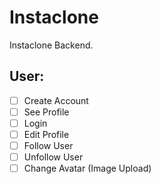 # Instaclone

Instaclone Backend.


## User:
- [ ] Create Account
- [ ] See Profile
- [ ] Login
- [ ] Edit Profile
- [ ] Follow User
- [ ] Unfollow User
- [ ] Change Avatar (Image Upload)